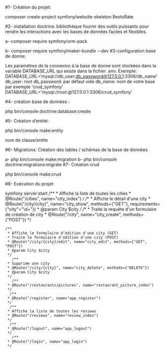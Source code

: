   #1- Création du projet:

composer create-project symfony/website-skeleton RestoRate

#2- installation doctrine: bibliothèque fournir des outils puissants pour rendre les interactions avec les bases de données faciles et flexibles.

a- composer require symfony/orm-pack 

b- composer require symfony/maker-bundle --dev 
#3-configuration base de donne:

Les paramètres de la connexion à la base de donne sont stockées dans la variable DATABASE_URL qui existe dans la fichier .env.
Exemple:
DATABASE_URL=‘mysql://db_user:db_password@127.0.0.1:3306/db_name’
db_user: root
db_password: par défaut vide 
db_name: nom de votre base par exemple 'crud_symfony'
DATABASE_URL='mysql://root:@127.0.0.1:3306/crud_symfony'

#4- création base de données :

php bin/console doctrine:database:create

#5- Création d’entité:

php bin/console make:entity

nom de classe/entite

#6- Migrations: Création des tables / schémas de la base de données

a- php bin/console make:migration 
b- php bin/console doctrine:migrations:migrate 
#7- Création crud

php bin/console make:crud



#8- Exécution du projet

symfony server:start
  /**
     * Affiche la liste de toutes les cities
     * @Route("/cities", name="city_index")
     */
         /**
     * Affiche le détail d'une city
     * @Route("/city/{city}", name="city_show", methods={"GET"}, requirements={"city"="\d+"})
     * @param City $city
     */
       /**
     * Traite la requête d'un formulaire de création de city
     * @Route("/city", name="city_create", methods={"POST"})
     */

    /**
     * Affiche le formulaire d'édition d'une city (GET)
     * Traite le formulaire d'édition d'une city (POST)
     * @Route("/city/{city}/edit", name="city_edit", methods={"GET", "POST"})
     * @param City $city
     */
       /**
     * Supprime une city
     * @Route("/city/{city}", name="city_delete", methods={"DELETE"})
     * @param City $city
     */
       /**
     * @Route("/restaurants/pictures", name="restaurant_picture_index")
     */
      /**
     * @Route("/register", name="app_register")
     */
      /**
     * Affiche la liste de toutes les reviews
     * @Route("/reviews", name="review_index")
     */
      /**
     * @Route("/logout", name="app_logout")
     */
       /**
     * @Route("/login", name="app_login")
     */
